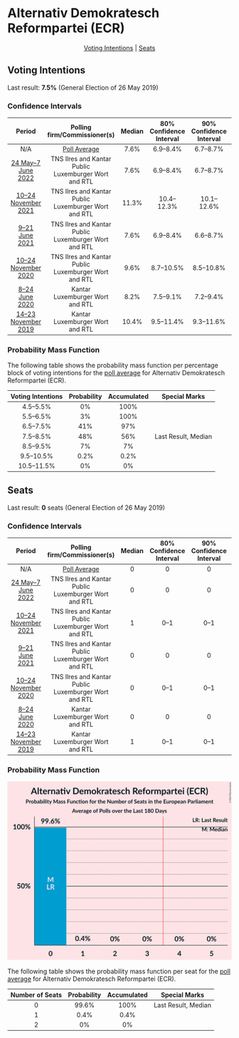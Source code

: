 # Alternativ Demokratesch Reformpartei (ECR)

<p align="center"><a href="#voting-intentions">Voting Intentions</a> | <a href="#seats">Seats</a></p>

## Voting Intentions

Last result: **7.5%** (General Election of 26 May 2019)

### Confidence Intervals

| Period     | Polling firm/Commissioner(s) | Median | 80% Confidence Interval | 90% Confidence Interval | 95% Confidence Interval | 99% Confidence Interval |
|:----------:|:----------------:|:-----------:|:-----------------------:|:-----------------------:|:-----------------------:|:-----------------------:|
| N/A | [Poll Average](average.html) | 7.6% | 6.9–8.4% | 6.7–8.7% | 6.5–8.9% | 6.1–9.3% |
| [24 May–7 June 2022](2022-06-07-TNSIlresandKantarPublic.html) | TNS Ilres and Kantar Public <br> Luxemburger Wort and RTL | 7.6% | 6.9–8.4% | 6.7–8.7% | 6.5–8.9% | 6.1–9.3% |
| [10–24 November 2021](2021-11-24-TNSIlresandKantarPublic.html) | TNS Ilres and Kantar Public <br> Luxemburger Wort and RTL | 11.3% | 10.4–12.3% | 10.1–12.6% | 9.9–12.8% | 9.5–13.3% |
| [9–21 June 2021](2021-06-21-TNSIlresandKantarPublic.html) | TNS Ilres and Kantar Public <br> Luxemburger Wort and RTL | 7.6% | 6.9–8.4% | 6.6–8.7% | 6.5–8.9% | 6.1–9.3% |
| [10–24 November 2020](2020-11-24-TNSIlresandKantarPublic.html) | TNS Ilres and Kantar Public <br> Luxemburger Wort and RTL | 9.6% | 8.7–10.5% | 8.5–10.8% | 8.3–11.0% | 7.9–11.5% |
| [8–24 June 2020](2020-06-24-Kantar.html) | Kantar <br> Luxemburger Wort and RTL | 8.2% | 7.5–9.1% | 7.2–9.4% | 7.0–9.6% | 6.7–10.0% |
| [14–23 November 2019](2019-11-23-Kantar.html) | Kantar <br> Luxemburger Wort and RTL | 10.4% | 9.5–11.4% | 9.3–11.6% | 9.1–11.9% | 8.7–12.3% |

### Probability Mass Function

The following table shows the probability mass function per percentage block of voting intentions for the [poll average](average.html) for Alternativ Demokratesch Reformpartei (ECR).

| Voting Intentions | Probability | Accumulated | Special Marks |
|:-----------------:|:-----------:|:-----------:|:-------------:|
| 4.5–5.5% | 0% | 100% |  |
| 5.5–6.5% | 3% | 100% |  |
| 6.5–7.5% | 41% | 97% |  |
| 7.5–8.5% | 48% | 56% | Last Result, Median |
| 8.5–9.5% | 7% | 7% |  |
| 9.5–10.5% | 0.2% | 0.2% |  |
| 10.5–11.5% | 0% | 0% |  |


## Seats

Last result: **0** seats (General Election of 26 May 2019)

### Confidence Intervals

| Period     | Polling firm/Commissioner(s) | Median | 80% Confidence Interval | 90% Confidence Interval | 95% Confidence Interval | 99% Confidence Interval |
|:----------:|:----------------:|:------:|:-----------------------:|:-----------------------:|:-----------------------:|:-----------------------:|
| N/A | [Poll Average](average.html) | 0 | 0 | 0 | 0 | 0 |
| [24 May–7 June 2022](2022-06-07-TNSIlresandKantarPublic.html) | TNS Ilres and Kantar Public <br> Luxemburger Wort and RTL | 0 | 0 | 0 | 0 | 0 |
| [10–24 November 2021](2021-11-24-TNSIlresandKantarPublic.html) | TNS Ilres and Kantar Public <br> Luxemburger Wort and RTL | 1 | 0–1 | 0–1 | 0–1 | 0–1 |
| [9–21 June 2021](2021-06-21-TNSIlresandKantarPublic.html) | TNS Ilres and Kantar Public <br> Luxemburger Wort and RTL | 0 | 0 | 0 | 0 | 0 |
| [10–24 November 2020](2020-11-24-TNSIlresandKantarPublic.html) | TNS Ilres and Kantar Public <br> Luxemburger Wort and RTL | 0 | 0–1 | 0–1 | 0–1 | 0–1 |
| [8–24 June 2020](2020-06-24-Kantar.html) | Kantar <br> Luxemburger Wort and RTL | 0 | 0 | 0 | 0 | 0–1 |
| [14–23 November 2019](2019-11-23-Kantar.html) | Kantar <br> Luxemburger Wort and RTL | 1 | 0–1 | 0–1 | 0–1 | 0–1 |

### Probability Mass Function

![Graph with seats probability mass function not yet produced](average-seats-pmf-alternativdemokrateschreformparteiecr.png "Seats Probability Mass Function")

The following table shows the probability mass function per seat for the [poll average](average.html) for Alternativ Demokratesch Reformpartei (ECR).

| Number of Seats | Probability | Accumulated | Special Marks |
|:---------------:|:-----------:|:-----------:|:-------------:|
| 0 | 99.6% | 100% | Last Result, Median |
| 1 | 0.4% | 0.4% |  |
| 2 | 0% | 0% |  |


